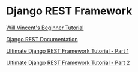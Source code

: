 # Django REST Framework

[Will Vincent's Beginner Tutorial](https://learndjango.com/tutorials/official-django-rest-framework-tutorial-beginners)

[Django REST Documentation](https://www.django-rest-framework.org/)

[Ultimate Django REST Framework Tutorial - Part 1 ](https://sunscrapers.com/blog/ultimate-tutorial-django-rest-framework-part-1/)

[Ultimate Django REST Framework Tutorial - Part 2 ](https://sunscrapers.com/blog/django-rest-framework-login-authentication/)